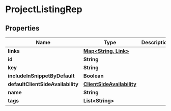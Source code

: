 

# ProjectListingRep


## Properties

| Name | Type | Description | Notes |
|------------ | ------------- | ------------- | -------------|
|**links** | [**Map&lt;String, Link&gt;**](Link.md) |  |  |
|**id** | **String** |  |  |
|**key** | **String** |  |  |
|**includeInSnippetByDefault** | **Boolean** |  |  |
|**defaultClientSideAvailability** | [**ClientSideAvailability**](ClientSideAvailability.md) |  |  [optional] |
|**name** | **String** |  |  |
|**tags** | **List&lt;String&gt;** |  |  |



